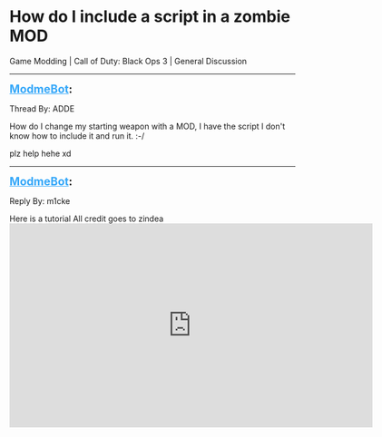 # How do I include a script in a zombie MOD
Game Modding | Call of Duty: Black Ops 3 | General Discussion

---
<strong style="font-size: 1.4em;"><span style="text-decoration: underline;text-decoration-color: #34a7f9;"><span style="color:#34a7f9;">ModmeBot</span></span>:</strong>

<p>Thread By: ADDE<br /><p style="text-align:left;">How do I change my starting weapon with a MOD, I have the script I don&#39;t know how to include it and run it. :-/</p><p style="text-align:left;">plz help hehe xd</p></p>

---
<strong style="font-size: 1.4em;"><span style="text-decoration: underline;text-decoration-color: #34a7f9;"><span style="color:#34a7f9;">ModmeBot</span></span>:</strong>

<p>Reply By: m1cke<br /><p style="text-align:left;">Here is a tutorial All credit goes to zindea<iframe type="text/html" width="640" height="360" src="https://www.youtube.com/embed/3AXtx-NRhlM" frameborder="0"></iframe></p></p>

